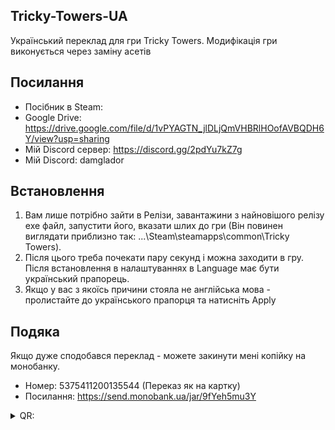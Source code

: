 ## Tricky-Towers-UA
Український переклад для гри Tricky Towers. Модифікація гри виконується через заміну асетів
## Посилання
- Посібник в Steam:
- Google Drive: https://drive.google.com/file/d/1vPYAGTN_jlDLjQmVHBRlHOofAVBQDH6Y/view?usp=sharing
- Мій Discord сервер: https://discord.gg/2pdYu7kZ7g
- Мій Discord: damglador
## Встановлення
1. Вам лише потрібно зайти в Релізи, завантажини з найновішого релізу exe файл, запустити його, вказати шлих до гри (Він повинен виглядати приблизно так: ...\Steam\steamapps\common\Tricky Towers).
2. Після цього треба почекати пару секунд і можна заходити в гру. Після встановлення в налаштуваннях в Language має бути український прапорець.
3. Якщо у вас з якоїсь причини стояла не англійська мова - пролистайте до українського прапорця та натисніть Apply
## Подяка
Якщо дуже сподобався переклад - можете закинути мені копійку на монобанку.
- Номер: 5375411200135544 (Переказ як на картку)
- Посилання: https://send.monobank.ua/jar/9fYeh5mu3Y
<details>
<summary>QR:</summary> 

[![QR](https://i.imgur.com/by6E4OP.png)](https://i.imgur.com/by6E4OP.png)
</details>
